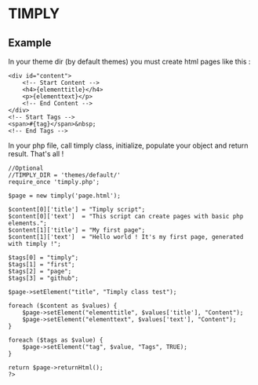 TIMPLY
======

Example
-------
In your theme dir (by default themes) you must create html pages like this :
```<p>{title}</p>
<div id="content">
    <!-- Start Content -->
    <h4>{elementtitle}</h4>
    <p>{elementtext}</p>
    <!-- End Content -->
</div>
<!-- Start Tags -->
<span>#{tag}</span>&nbsp;
<!-- End Tags -->
```

In your php file, call timply class, initialize, populate your object and return result. That's all !
```<?php
//Optional
//TIMPLY_DIR = 'themes/default/'
require_once 'timply.php';

$page = new timply('page.html');

$content[0]['title'] = "Timply script";
$content[0]['text']  = "This script can create pages with basic php elements.";
$content[1]['title'] = "My first page";
$content[1]['text']  = "Hello world ! It's my first page, generated with timply !";

$tags[0] = "timply";
$tags[1] = "first";
$tags[2] = "page";
$tags[3] = "github";

$page->setElement("title", "Timply class test");

foreach ($content as $values) {
    $page->setElement("elementtitle", $values['title'], "Content");
    $page->setElement("elementtext", $values['text'], "Content");
}

foreach ($tags as $value) {
    $page->setElement("tag", $value, "Tags", TRUE);
}

return $page->returnHtml();
?>
```